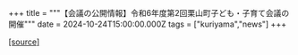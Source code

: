 +++
title = """【会議の公開情報】令和6年度第2回栗山町子ども・子育て会議の開催"""
date = 2024-10-24T15:00:00.000Z
tags = ["kuriyama","news"]
+++


[[source]](https://www.town.kuriyama.hokkaido.jp/soshiki/39/24898.html)
